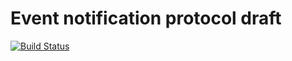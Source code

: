 # Event notification protocol draft
[![Build Status](https://travis-ci.org/gvaduha/event-notification-proto.svg?branch=master)](https://travis-ci.org/gvaduha/event-notification-proto)

